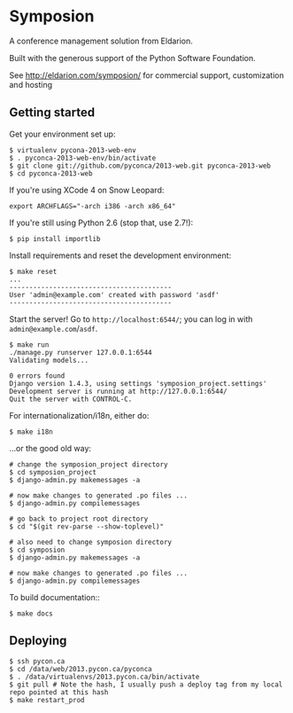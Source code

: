 # Symposion

A conference management solution from Eldarion.

Built with the generous support of the Python Software Foundation.

See http://eldarion.com/symposion/ for commercial support, customization and hosting

## Getting started

Get your environment set up:

    $ virtualenv pycona-2013-web-env
    $ . pyconca-2013-web-env/bin/activate
    $ git clone git://github.com/pyconca/2013-web.git pyconca-2013-web
    $ cd pyconca-2013-web

If you're using XCode 4 on Snow Leopard:

    export ARCHFLAGS="-arch i386 -arch x86_64"

If you're still using Python 2.6 (stop that, use 2.7!):

    $ pip install importlib

Install requirements and reset the development environment:

    $ make reset
    ...
    -----------------------------------------
    User 'admin@example.com' created with password 'asdf'
    -----------------------------------------

Start the server! Go to `http://localhost:6544/`; you can log in with
`admin@example.com`/`asdf`.

    $ make run
    ./manage.py runserver 127.0.0.1:6544
    Validating models...

    0 errors found
    Django version 1.4.3, using settings 'symposion_project.settings'
    Development server is running at http://127.0.0.1:6544/
    Quit the server with CONTROL-C.

For internationalization/i18n, either do:

    $ make i18n

...or the good old way:

    # change the symposion_project directory
    $ cd symposion_project
    $ django-admin.py makemessages -a

    # now make changes to generated .po files ...
    $ django-admin.py compilemessages

    # go back to project root directory
    $ cd "$(git rev-parse --show-toplevel)"

    # also need to change symposion directory
    $ cd symposion
    $ django-admin.py makemessages -a

    # now make changes to generated .po files ...
    $ django-admin.py compilemessages

To build documentation::

    $ make docs

## Deploying

    $ ssh pycon.ca
    $ cd /data/web/2013.pycon.ca/pyconca
    $ . /data/virtualenvs/2013.pycon.ca/bin/activate
    $ git pull # Note the hash, I usually push a deploy tag from my local repo pointed at this hash
    $ make restart_prod

